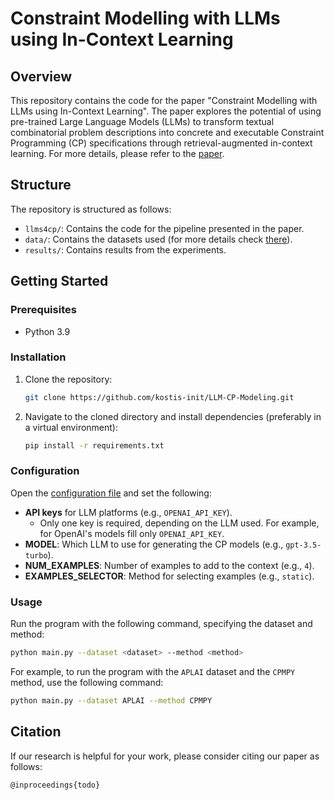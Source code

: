 
# Constraint Modelling with LLMs using In-Context Learning

## Overview

This repository contains the code for the paper "Constraint Modelling with LLMs using In-Context Learning". The paper explores the potential of using pre-trained Large Language Models (LLMs) to transform textual combinatorial problem descriptions into concrete and executable Constraint Programming (CP) specifications through retrieval-augmented in-context learning. For more details, please refer to the [paper](#citation).

## Structure

The repository is structured as follows:

- `llms4cp/`: Contains the code for the pipeline presented in the paper.
- `data/`: Contains the datasets used (for more details check [there](data/README.md)).
- `results/`: Contains results from the experiments.

## Getting Started

### Prerequisites

- Python 3.9

### Installation

1. Clone the repository:
    ```sh
    git clone https://github.com/kostis-init/LLM-CP-Modeling.git
    ```
2. Navigate to the cloned directory and install dependencies (preferably in a virtual environment):
    ```sh
    pip install -r requirements.txt
    ```

### Configuration

Open the [configuration file](llms4cp/in_context_config.py) and set the following:

- **API keys** for LLM platforms (e.g., `OPENAI_API_KEY`).
    - Only one key is required, depending on the LLM used. For example, for OpenAI's models fill only `OPENAI_API_KEY`.
- **MODEL**: Which LLM to use for generating the CP models (e.g., `gpt-3.5-turbo`).
- **NUM_EXAMPLES**: Number of examples to add to the context (e.g., `4`).
- **EXAMPLES_SELECTOR**: Method for selecting examples (e.g., `static`).

### Usage

Run the program with the following command, specifying the dataset and method:
```sh
python main.py --dataset <dataset> --method <method>
```

For example, to run the program with the `APLAI` dataset and the `CPMPY` method, use the following command:
```sh
python main.py --dataset APLAI --method CPMPY
```

## Citation

If our research is helpful for your work, please consider citing our paper as follows:

    @inproceedings{todo}